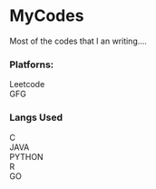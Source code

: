 # MyCodes
Most of the codes that I an writing....

### Platforns:
Leetcode </br>
GFG </br>

### Langs Used
C </br>
JAVA </br>
PYTHON </br>
R </br>
GO 
